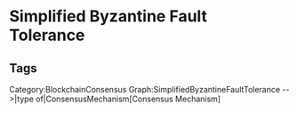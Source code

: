 # Simplified Byzantine Fault Tolerance 

## Tags

Category:BlockchainConsensus
Graph:SimplifiedByzantineFaultTolerance -->|type of|ConsensusMechanism[Consensus Mechanism]
